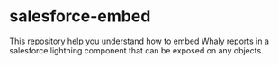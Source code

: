 # salesforce-embed
This repository help you understand how to embed Whaly reports in a salesforce lightning component that can be exposed on any objects.
